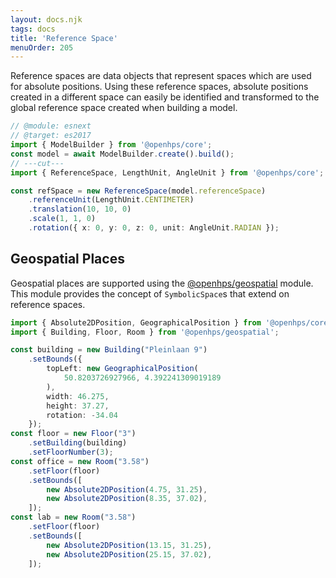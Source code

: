 ```yaml
---
layout: docs.njk
tags: docs
title: 'Reference Space'
menuOrder: 205
---
```

Reference spaces are data objects that represent spaces which are used for absolute positions. Using these
reference spaces, absolute positions created in a different space can easily be identified and transformed to the global reference space
created when building a model.

```ts twoslash
// @module: esnext
// @target: es2017
import { ModelBuilder } from '@openhps/core';
const model = await ModelBuilder.create().build();
// ---cut---
import { ReferenceSpace, LengthUnit, AngleUnit } from '@openhps/core';

const refSpace = new ReferenceSpace(model.referenceSpace)
    .referenceUnit(LengthUnit.CENTIMETER)
    .translation(10, 10, 0)
    .scale(1, 1, 0)
    .rotation({ x: 0, y: 0, z: 0, unit: AngleUnit.RADIAN });
```

## Geospatial Places
Geospatial places are supported using the [@openhps/geospatial](/docs/geospatial) module. This module provides the concept of ```SymbolicSpace```s that extend on reference spaces.

```ts twoslash
import { Absolute2DPosition, GeographicalPosition } from '@openhps/core';
import { Building, Floor, Room } from '@openhps/geospatial';

const building = new Building("Pleinlaan 9")
    .setBounds({
        topLeft: new GeographicalPosition(
            50.8203726927966, 4.392241309019189
        ),
        width: 46.275,
        height: 37.27,
        rotation: -34.04
    });
const floor = new Floor("3")
    .setBuilding(building)
    .setFloorNumber(3);
const office = new Room("3.58")
    .setFloor(floor)
    .setBounds([
        new Absolute2DPosition(4.75, 31.25),
        new Absolute2DPosition(8.35, 37.02),
    ]);
const lab = new Room("3.58")
    .setFloor(floor)
    .setBounds([
        new Absolute2DPosition(13.15, 31.25),
        new Absolute2DPosition(25.15, 37.02),
    ]);
```